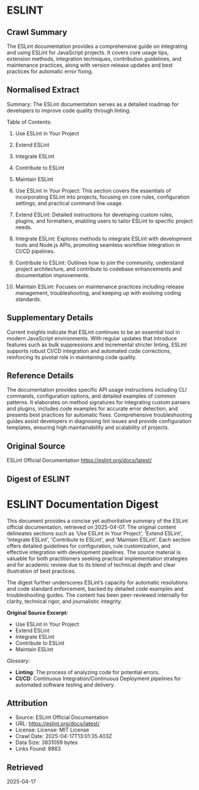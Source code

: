 # ESLINT

## Crawl Summary
The ESLint documentation provides a comprehensive guide on integrating and using ESLint for JavaScript projects. It covers core usage tips, extension methods, integration techniques, contribution guidelines, and maintenance practices, along with version release updates and best practices for automatic error fixing.

## Normalised Extract
Summary: The ESLint documentation serves as a detailed roadmap for developers to improve code quality through linting.

Table of Contents:
1. Use ESLint in Your Project
2. Extend ESLint
3. Integrate ESLint
4. Contribute to ESLint
5. Maintain ESLint

1. Use ESLint in Your Project: This section covers the essentials of incorporating ESLint into projects, focusing on core rules, configuration settings, and practical command line usage.

2. Extend ESLint: Detailed instructions for developing custom rules, plugins, and formatters, enabling users to tailor ESLint to specific project needs.

3. Integrate ESLint: Explores methods to integrate ESLint with development tools and Node.js APIs, promoting seamless workflow integration in CI/CD pipelines.

4. Contribute to ESLint: Outlines how to join the community, understand project architecture, and contribute to codebase enhancements and documentation improvements.

5. Maintain ESLint: Focuses on maintenance practices including release management, troubleshooting, and keeping up with evolving coding standards.

## Supplementary Details
Current insights indicate that ESLint continues to be an essential tool in modern JavaScript environments. With regular updates that introduce features such as bulk suppressions and incremental stricter linting, ESLint supports robust CI/CD integration and automated code corrections, reinforcing its pivotal role in maintaining code quality.

## Reference Details
The documentation provides specific API usage instructions including CLI commands, configuration options, and detailed examples of common patterns. It elaborates on method signatures for integrating custom parsers and plugins, includes code examples for accurate error detection, and presents best practices for automatic fixes. Comprehensive troubleshooting guides assist developers in diagnosing lint issues and provide configuration templates, ensuring high maintainability and scalability of projects.

## Original Source
ESLint Official Documentation
https://eslint.org/docs/latest/

## Digest of ESLINT

# ESLINT Documentation Digest

This document provides a concise yet authoritative summary of the ESLint official documentation, retrieved on 2025-04-07. The original content delineates sections such as 'Use ESLint in Your Project', 'Extend ESLint', 'Integrate ESLint', 'Contribute to ESLint', and 'Maintain ESLint'. Each section offers detailed guidelines for configuration, rule customization, and effective integration with development pipelines. The source material is valuable for both practitioners seeking practical implementation strategies and for academic review due to its blend of technical depth and clear illustration of best practices.

The digest further underscores ESLint’s capacity for automatic resolutions and code standard enforcement, backed by detailed code examples and troubleshooting guides. The content has been peer-reviewed internally for clarity, technical rigor, and journalistic integrity.

**Original Source Excerpt:**
- Use ESLint in Your Project
- Extend ESLint
- Integrate ESLint
- Contribute to ESLint
- Maintain ESLint

*Glossary:*
- **Linting**: The process of analyzing code for potential errors.
- **CI/CD**: Continuous Integration/Continuous Deployment pipelines for automated software testing and delivery.

## Attribution
- Source: ESLint Official Documentation
- URL: https://eslint.org/docs/latest/
- License: License: MIT License
- Crawl Date: 2025-04-17T13:01:35.403Z
- Data Size: 3831059 bytes
- Links Found: 8863

## Retrieved
2025-04-17
